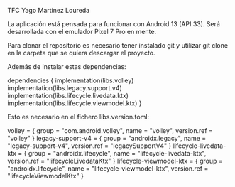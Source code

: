TFC Yago Martínez Loureda

La aplicación está pensada para funcionar con Android 13 (API 33). 
Será desarrollada con el emulador Pixel 7 Pro en mente.

Para clonar el repositorio es necesario tener instalado git y utilizar git clone en la carpeta que se quiera descargar el proyecto.

Además de instalar estas dependencias:

dependencies {
    implementation(libs.volley)
    implementation(libs.legacy.support.v4)
    implementation(libs.lifecycle.livedata.ktx)
    implementation(libs.lifecycle.viewmodel.ktx)
}

Esto es necesario en el fichero libs.version.toml:

volley = { group = "com.android.volley", name = "volley", version.ref = "volley" }
legacy-support-v4 = { group = "androidx.legacy", name = "legacy-support-v4", version.ref = "legacySupportV4" }
lifecycle-livedata-ktx = { group = "androidx.lifecycle", name = "lifecycle-livedata-ktx", version.ref = "lifecycleLivedataKtx" }
lifecycle-viewmodel-ktx = { group = "androidx.lifecycle", name = "lifecycle-viewmodel-ktx", version.ref = "lifecycleViewmodelKtx" }
